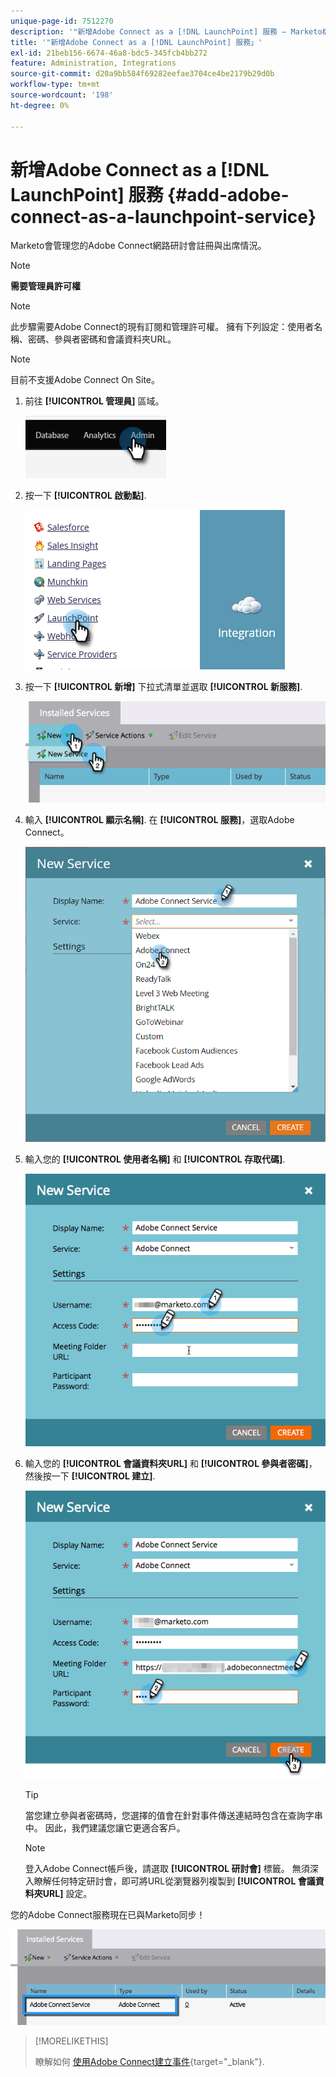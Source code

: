 ```yaml
---
unique-page-id: 7512270
description: '"新增Adobe Connect as a [!DNL LaunchPoint] 服務 — Marketo檔案 — 產品檔案」'
title: '"新增Adobe Connect as a [!DNL LaunchPoint] 服務」'
exl-id: 21beb156-6674-46a8-bdc5-345fcb4bb272
feature: Administration, Integrations
source-git-commit: d20a9bb584f69282eefae3704ce4be2179b29d0b
workflow-type: tm+mt
source-wordcount: '198'
ht-degree: 0%

---
```


# 新增Adobe Connect as a [!DNL LaunchPoint] 服務 {#add-adobe-connect-as-a-launchpoint-service}

Marketo會管理您的Adobe Connect網路研討會註冊與出席情況。

>[!NOTE]
>
>**需要管理員許可權**

>[!NOTE]
>
>此步驟需要Adobe Connect的現有訂閱和管理許可權。 擁有下列設定：使用者名稱、密碼、參與者密碼和會議資料夾URL。

>[!NOTE]
>
>目前不支援Adobe Connect On Site。

1. 前往 **[!UICONTROL 管理員]** 區域。

   ![](assets/add-adobe-connect-as-a-launchpoint-service-1.png)

1. 按一下 **[!UICONTROL 啟動點]**.

   ![](assets/add-adobe-connect-as-a-launchpoint-service-2.png)

1. 按一下 **[!UICONTROL 新增]** 下拉式清單並選取 **[!UICONTROL 新服務]**.

   ![](assets/add-adobe-connect-as-a-launchpoint-service-3.png)

1. 輸入 **[!UICONTROL 顯示名稱]**. 在 **[!UICONTROL 服務]**，選取Adobe Connect。

   ![](assets/add-adobe-connect-as-a-launchpoint-service-4.png)

1. 輸入您的 **[!UICONTROL 使用者名稱]** 和 **[!UICONTROL 存取代碼]**.

   ![](assets/add-adobe-connect-as-a-launchpoint-service-5.png)

1. 輸入您的 **[!UICONTROL 會議資料夾URL]** 和 **[!UICONTROL 參與者密碼]**，然後按一下 **[!UICONTROL 建立]**.

   ![](assets/add-adobe-connect-as-a-launchpoint-service-6.png)

   >[!TIP]
   >
   >當您建立參與者密碼時，您選擇的值會在針對事件傳送連結時包含在查詢字串中。 因此，我們建議您讓它更適合客戶。

   >[!NOTE]
   >
   >登入Adobe Connect帳戶後，請選取 **[!UICONTROL 研討會]** 標籤。 無須深入瞭解任何特定研討會，即可將URL從瀏覽器列複製到 **[!UICONTROL 會議資料夾URL]** 設定。

您的Adobe Connect服務現在已與Marketo同步！

![](assets/add-adobe-connect-as-a-launchpoint-service-7.png)

>[!MORELIKETHIS]
>
>瞭解如何 [使用Adobe Connect建立事件](/help/marketo/product-docs/demand-generation/events/create-an-event/create-an-event-with-adobe-connect.md){target="_blank"}.

